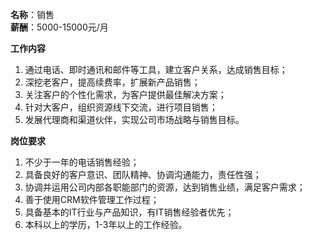 **名称**：销售  
**薪酬**：5000-15000元/月  

**工作内容**

1. 通过电话、即时通讯和邮件等工具，建立客户关系，达成销售目标；
2. 深挖老客户，提高续费率，扩展新产品销售；
3. 关注客户的个性化需求，为客户提供最佳解决方案；
4. 针对大客户，组织资源线下交流，进行项目销售；
5. 发展代理商和渠道伙伴，实现公司市场战略与销售目标。


**岗位要求**

1. 不少于一年的电话销售经验；
2. 具备良好的客户意识、团队精神、协调沟通能力，责任性强；
3. 协调并运用公司内部各职能部门的资源，达到销售业绩，满足客户需求；
4. 善于使用CRM软件管理工作过程；
5. 具备基本的IT行业与产品知识，有IT销售经验者优先；
6. 本科以上的学历，1-3年以上的工作经验。